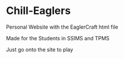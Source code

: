 # Chill-Eaglers
Personal Website with the EaglerCraft html file

Made for the Students in SSIMS and TPMS

Just go onto the site to play
